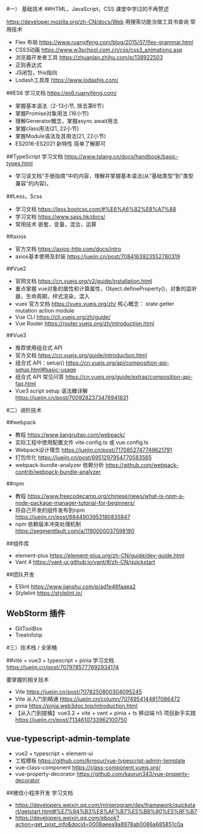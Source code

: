 #一） 基础技术
##HTML，JavaScript，CSS
课堂中学过的不再赘述

https://developer.mozilla.org/zh-CN/docs/Web 用搜索功能当做工具书查询
常用技术
+ Flex 布局 https://www.ruanyifeng.com/blog/2015/07/flex-grammar.html
+ CSS3动画 https://www.w3school.com.cn/css/css3_animations.asp
+ 浏览器开发者工具 https://zhuanlan.zhihu.com/p/138922503
+ 正则表达式
+ JS闭包，this指向
+ Lodash工具库 https://www.lodashjs.com/

##ES6
学习文档 https://es6.ruanyifeng.com/
+ 掌握基本语法（2-13小节, 除去第6节）
+ 掌握Promise对象用法 (16小节)
+ 理解Generator概念，掌握async await用法
+ 掌握class用法(21, 22小节)
+ 掌握Module语法及其用法(21, 22小节)
+ ES2016-ES2021 新特性 简单了解即可

##TypeScript
学习文档 https://www.tslang.cn/docs/handbook/basic-types.html
+ 学习该文档“手册指南”中的内容，理解并掌握基本语法(从“基础类型”到"类型兼容"的内容)。

##Less，Scss
+ 学习文档 https://less.bootcss.com/#%E6%A6%82%E8%A7%88
+ 学习文档 https://www.sass.hk/docs/
+ 常用技术  嵌套，变量，混合，运算

##axios
+ 官方文档 https://axios-http.com/docs/intro
+ axios基本使用及封装 https://juejin.cn/post/7084163923552780319

##Vue2
+ 官网文档 https://cn.vuejs.org/v2/guide/installation.html
+ 重点掌握 vue对象的属性和计算属性，Object.defineProperty()，对象的监听器，生命周期，样式渲染，混入
+ vuex 官方文档 https://vuex.vuejs.org/zh/  核心概念： state getter mutation action module
+ Vue CLI https://cli.vuejs.org/zh/guide/
+ Vue Router https://router.vuejs.org/zh/introduction.html

##Vue3
+ 推荐使用组合式 API
+ 官方文档 https://cn.vuejs.org/guide/introduction.html
+ 组合式 API：setup() https://cn.vuejs.org/api/composition-api-setup.html#basic-usage
+ 组合式 API 常见问答 https://cn.vuejs.org/guide/extras/composition-api-faq.html
+ Vue3 script setup 语法糖详解 https://juejin.cn/post/7009282373476941831

#二）进阶技术

##webpack
+ 教程 https://www.jiangruitao.com/webpack/
+ 实际工程中使用配置文件 vite.config.ts 或 vue.config.ts
+ Webpack设计理念 https://juejin.cn/post/7170852747749621791
+ 打包优化 https://juejin.cn/post/6951297954770583565
+ webpack-bundle-analyzer 依赖分析  https://github.com/webpack-contrib/webpack-bundle-analyzer

##npm
+ 教程 https://www.freecodecamp.org/chinese/news/what-is-npm-a-node-package-manager-tutorial-for-beginners/
+ 将自己开发的组件发布到npm https://juejin.cn/post/6844903953180835847
+ npm 依赖版本冲突处理机制 https://segmentfault.com/a/1190000037598190


##组件库
+ element-plus https://element-plus.org/zh-CN/guide/dev-guide.html
+ Vant 4 https://vant-ui.github.io/vant/#/zh-CN/quickstart

##团队开发
+ ESlint https://www.jianshu.com/p/ad1e46faaea2
+ Stylelint https://stylelint.io/

## WebStorm 插件
+ GitToolBox
+ TreeInfotip

#三）技术栈 / 全家桶

##vite + vue3 + typescript + pinia
学习文档 https://juejin.cn/post/7079785777692934174

要掌握的相关技术
+ Vite https://juejin.cn/post/7078250800304095245
+ Vite 从入门到精通 https://juejin.cn/column/7074954144817086472
+ pinia https://pinia.web3doc.top/introduction.html
+ 【从入门到提桶】vue3.2 + vite + vant + pinia + ts 移动端 h5 项目新手实践 https://juejin.cn/post/7134610733962100750

## vue-typescript-admin-template 
+ vue2 + typescript + element-ui
+ 工程模板 https://github.com/Armour/vue-typescript-admin-template
+ vue-class-component https://class-component.vuejs.org/
+ vue-property-decorator https://github.com/kaorun343/vue-property-decorator


##微信小程序开发
学习文档
+ https://developers.weixin.qq.com/miniprogram/dev/framework/quickstart/getstart.html#%E7%94%B3%E8%AF%B7%E5%B8%90%E5%8F%B7
+ https://developers.weixin.qq.com/ebook?action=get_post_info&docid=0008aeea9a8978ab0086a685851c0a
